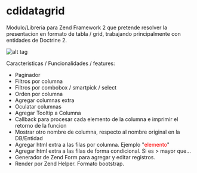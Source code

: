 cdidatagrid
==========


Modulo/Libreria para Zend Framework 2 que pretende resolver la presentacion en formato de tabla / grid, 
trabajando principalmente con entidades de Doctrine 2.


![alt tag](https://cloud.githubusercontent.com/assets/7002030/17273141/a97f1a0c-5681-11e6-90ee-de90f478c4af.jpg)


Caracteristicas / Funcionalidades / features:
- Paginador
- Filtros por columna
- Filtros por combobox / smartpick / select
- Orden por columna
- Agregar columnas extra
- Oculatar columnas
- Agregar Tooltip a Columna
- Callback para procesar cada elemento de la columna e imprimir el retorno de la funcion
- Mostrar otro nombre de columna, respecto al nombre original en la DB/Entidad
- Agregar html extra a las filas por columna. Ejemplo "<span style="color:red">elemento</span>"
- Agregar html extra a las filas de forma condicional. Si es > mayor que...
- Generador de Zend Form para agregar y editar registros.
- Render por Zend Helper. Formato bootstrap.
